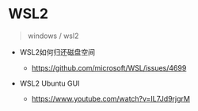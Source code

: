 # WSL2

> windows / wsl2

- WSL2如何归还磁盘空间
  - https://github.com/microsoft/WSL/issues/4699

- WSL2 Ubuntu GUI
  - https://www.youtube.com/watch?v=IL7Jd9rjgrM